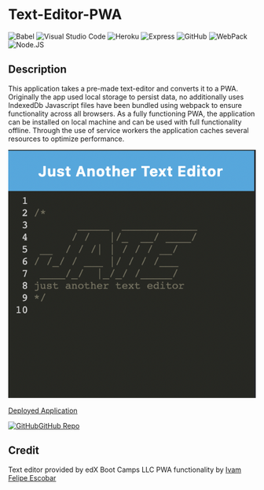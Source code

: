 # Text-Editor-PWA
  
  ![Babel](https://img.shields.io/badge/Babel-F9DC3e?style=for-the-badge&logo=babel&logoColor=black)
  ![Visual Studio Code](https://img.shields.io/badge/Visual_Studio_Code-0078D4?style=for-the-badge&logo=visual%20studio%20code&logoColor=white)
  ![Heroku](https://img.shields.io/badge/Heroku-430098?style=for-the-badge&logo=heroku&logoColor=white)
  ![Express](https://img.shields.io/badge/Express.js-404D59?style=for-the-badge)
  ![GitHub](https://img.shields.io/badge/GitHub-100000?style=for-the-badge&logo=github&logoColor=white)
  ![WebPack](https://img.shields.io/badge/Webpack-8DD6F9?style=for-the-badge&logo=Webpack&logoColor=white)
  ![Node.JS](https://img.shields.io/badge/Node.js-43853D?style=for-the-badge&logo=node.js&logoColor=white)
  
  ## Description
  
 This application takes a pre-made text-editor and converts it to a PWA. Originally the app used local storage to persist data, no additionally uses IndexedDb
 Javascript files have been bundled using webpack to ensure functionality across all browsers. As a fully functioning PWA, the application can be installed on local machine
 and can be used with full functionality offline. Through the use of service workers the application caches several resources to optimize performance.
 
 [![Application Screen Shot](./screenshot.png)](https://just-another-text-editor-pwa.herokuapp.com/)
 
 [Deployed Application](https://just-another-text-editor-pwa.herokuapp.com/)
 
  [![GitHub](https://img.shields.io/badge/GitHub-100000?style=for-the-badge&logo=github&logoColor=white)](https://github.com/IvanFelipeEscobar/Text-Editor-PWA)[GitHub Repo](https://github.com/IvanFelipeEscobar/Text-Editor-PWA)
 
 
 
 ## Credit
 
 Text editor provided by edX Boot Camps LLC
 PWA functionality by [Ivam Felipe Escobar](https://github.com/IvanFelipeEscobar)
 
